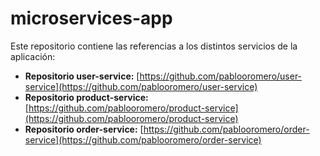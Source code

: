 # microservices-app

Este repositorio contiene las referencias a los distintos servicios de la aplicación:

- **Repositorio user-service:** [https://github.com/pablooromero/user-service](https://github.com/pablooromero/user-service)  
- **Repositorio product-service:** [https://github.com/pablooromero/product-service](https://github.com/pablooromero/product-service)  
- **Repositorio order-service:** [https://github.com/pablooromero/order-service](https://github.com/pablooromero/order-service)  
